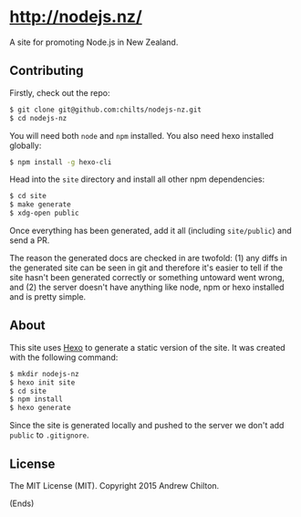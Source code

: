 # http://nodejs.nz/

A site for promoting Node.js in New Zealand.

## Contributing ##

Firstly, check out the repo:

```sh
$ git clone git@github.com:chilts/nodejs-nz.git
$ cd nodejs-nz
```

You will need both `node` and `npm` installed. You also need hexo installed globally:

```sh
$ npm install -g hexo-cli
```

Head into the `site` directory and install all other npm dependencies:

```sh
$ cd site
$ make generate
$ xdg-open public
```

Once everything has been generated, add it all (including `site/public`) and send a PR.

The reason the generated docs are checked in are twofold: (1) any diffs in the generated site can be seen in git and
therefore it's easier to tell if the site hasn't been generated correctly or something untoward went wrong, and (2) the
server doesn't have anything like node, npm or hexo installed and is pretty simple.

## About ##

This site uses [Hexo](http://hexo.io/) to generate a static version of the site. It was created with the following
command:

```sh
$ mkdir nodejs-nz
$ hexo init site
$ cd site
$ npm install
$ hexo generate
```

Since the site is generated locally and pushed to the server we don't add `public` to `.gitignore`.

## License ##

The MIT License (MIT). Copyright 2015 Andrew Chilton.

(Ends)
